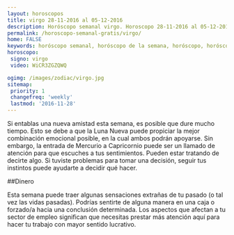 ```yaml
---
layout: horoscopos
title: virgo 28-11-2016 al 05-12-2016 
description: Horóscopo semanal virgo. Horoscopo 28-11-2016 al 05-12-2016. Horoscopos univision gratis
permalink: /horoscopo-semanal-gratis/virgo/
home: FALSE
keywords: horóscopo semanal, horóscopo de la semana, horóscopo, horóscopo gratis,horóscopos, horóscopo esperanza gracia, horoscopos virgo la semana, horóscopos gratis, Tarot, Astrologia, Zodíaco, virgo, horoscopo gratis
horoscopo:
 signo: virgo
 video: WiCR3ZGZQWQ

ogimg: /images/zodiac/virgo.jpg
sitemap:
 priority: 1
 changefreq: 'weekly'
 lastmod: '2016-11-28'
---
```



Si entablas una nueva amistad esta semana, es posible que dure mucho tiempo. Esto se debe a que la Luna Nueva puede propiciar la mejor combinación emocional posible, en la cual ambos podrán apoyarse. Sin embargo, la entrada de Mercurio a Capricornio puede ser un llamado de atención para que escuches a tus sentimientos. Pueden estar tratando de decirte algo. Si tuviste problemas para tomar una decisión, seguir tus instintos puede ayudarte a decidir qué hacer. 

##Dinero

Esta semana puede traer algunas sensaciones extrañas de tu pasado (o tal vez las vidas pasadas). Podrías sentirte de alguna manera en una caja o forzado/a hacia una conclusión determinada. Los aspectos que afectan a tu sector de empleo significan que necesitas prestar más atención aquí para hacer tu trabajo con mayor sentido lucrativo.